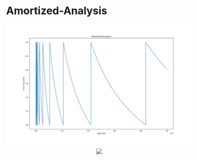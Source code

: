 # Amortized-Analysis

<p align="center">
<img src=AmortizedAnalysis.png>
</p>

<p align="center">
<img src=TimesAnalysis.png>
</p>
